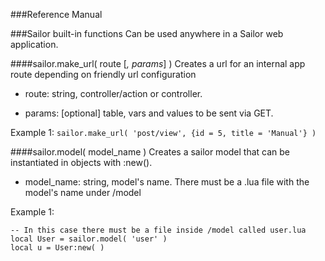 ###Reference Manual

###Sailor built-in functions
Can be used anywhere in a Sailor web application.

####sailor.make_url( route [*, params*] )
Creates a url for an internal app route depending on friendly url configuration
 
 * route: string, controller/action or controller.

 * params: [optional] table, vars and values to be sent via GET.

Example 1: `sailor.make_url( 'post/view', {id = 5, title = 'Manual'} )`

####sailor.model( model_name )
Creates a sailor model that can be instantiated in objects with :new(). 

 * model_name: string, model's name. There must be a .lua file with the model's name under /model

Example 1: 

    -- In this case there must be a file inside /model called user.lua
    local User = sailor.model( 'user' ) 
    local u = User:new( )